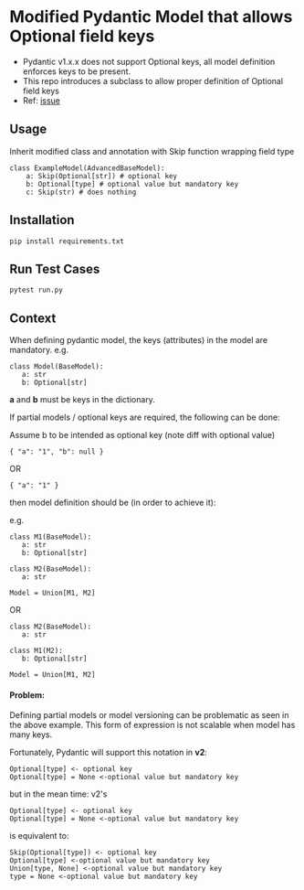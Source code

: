 # Modified Pydantic Model that allows Optional field keys

- Pydantic v1.x.x does not support Optional keys, all model definition enforces keys to be present.
- This repo introduces a subclass to allow proper definition of Optional field keys
- Ref: [issue](https://github.com/samuelcolvin/pydantic/issues/1223)


## Usage
Inherit modified class and annotation with Skip function wrapping field type
```
class ExampleModel(AdvancedBaseModel):
    a: Skip(Optional[str]) # optional key
    b: Optional[type] # optional value but mandatory key
    c: Skip(str) # does nothing
```

## Installation
`pip install requirements.txt`

## Run Test Cases
`pytest run.py`

## Context
When defining pydantic model, the keys (attributes) in the model are mandatory.
e.g.
```
class Model(BaseModel):
   a: str
   b: Optional[str]
```
__a__ and __b__ must be keys in the dictionary.

If partial models / optional keys are required, the following can be done:

Assume b to be intended as optional key (note diff with optional value)

`{ "a": "1", "b": null } `

OR

`{ "a": "1" }`

then model definition should be (in order to achieve it):

e.g.
```
class M1(BaseModel):
   a: str
   b: Optional[str]

class M2(BaseModel):
   a: str

Model = Union[M1, M2]
```
OR
```
class M2(BaseModel):
   a: str

class M1(M2):
   b: Optional[str]

Model = Union[M1, M2]
```
#### Problem:
Defining partial models or model versioning can be problematic as seen in the above example.
This form of expression is not scalable when model has many keys.


Fortunately, Pydantic will support this notation in __v2__:
```
Optional[type] <- optional key
Optional[type] = None <-optional value but mandatory key
```
but in the mean time: v2's
```
Optional[type] <- optional key
Optional[type] = None <-optional value but mandatory key
```
is equivalent to:
```
Skip(Optional[type]) <- optional key
Optional[type] <-optional value but mandatory key
Union[type, None] <-optional value but mandatory key
type = None <-optional value but mandatory key
```
